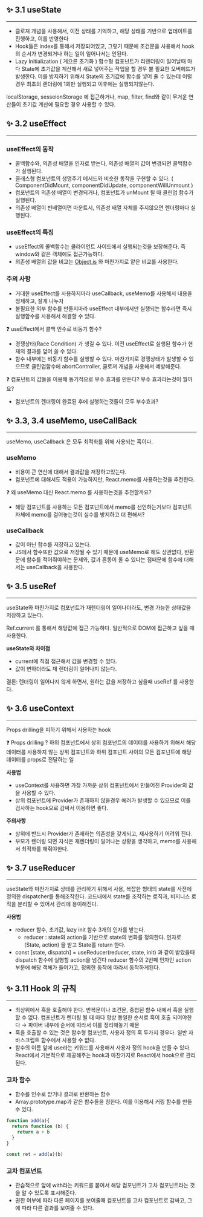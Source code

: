 ## ✨ 3.1  useState

---

- 클로져 개념을 사용해서, 이전 상태를 기억하고, 해당 상태를 기반으로 업데이트를 진행하고, 이를 반영한다
- Hook들은 index를 통해서 저장되어있고, 그렇기 때문에 조건문을 사용해서 hook의 순서가 변경되거나 하는 일이 일어나서는 안된다.
- Lazy Initialization ( 게으른 초기화 )
함수형 컴포넌트가 리렌더링이 일어날때 마다 State에 초기값을 계산해서 새로 넣어주는 작업을 할 경우 불 필요한 오버헤드가 발생한다. 이를 방지하기 위해서 State의 초기값에 함수를 넣어 줄 수 있는데 이럴 경우 최초의 렌더링에 1회만 실행되고 이후에는 실행되지않는다.

localStorage, sesseionStorage 에 접근하거나, map, filter, find와 같이 무거운 연산들이 초기값 계산에 필요할 경우 사용할 수 있다.

## ✨ 3.2  useEffect

---

### **useEffect의 동작**

- 콜백함수와, 의존성 배열을 인자로 받는다, 의존성 배열의 값이 변경되면 콜백함수가 실행된다.
- 클래스형 컴포넌트의 생명주기 메서드와 비슷한 동작을 구현할 수 있다.
( ComponentDidMount, componentDidUpdate, componentWillUnmount )
- 컴포넌트의 의존성 배열이 변경되거나, 컴포넌트가 unMount 될 때 클린업 함수가 실행된다.
- 의존성 배열이 빈배열이면 마운트시, 의존성 배열 자체를 주지않으면 렌더링마다 실행된다.

### useEffect의 특징

- useEffect의 콜백함수는 클라이언트 사이드에서 실행되는것을 보장해준다. 즉 window와 같은 객체에도 접근가능하다.
- 의존성 배열의 값을 비교는 [Object.is](http://Object.is) 와 마찬가지로 얕은 비교를 사용한다.

### 주의 사항

- 거대한 useEffect를 사용하지마라 
  useCallback, useMemo를 사용해서 내용을 정제하고, 잘게 나누자
- 불필요한 외부 함수를 만들지마라
  useEffect 내부에서만 실행되는 함수라면 즉시실행함수를 사용해서 해결할 수 있다.

❓ useEffect에서 콜백 인수로 비동기 함수?

- 경쟁상태(Race Condition) 가 생길 수 있다. 이전 useEffect로 실행된 함수가 현재의 결과를 덮어 쓸 수 있다.
- 함수 내부에는 비동기 함수를 실행할 수 있다. 마찬가지로 경쟁상태가 발생할 수 있으므로  클린업함수에 abortController, 클로져 개념을 사용해서 예방해준다.

❓ 컴포넌트의 값들을 이용해 동기적으로 부수 효과를 만든다? 부수 효과라는것이 뭘까요?

- 컴포넌트의 렌더링이 완료된 후에 실행하는것들이 모두 부수효과?

## ✨ 3.3, 3.4 useMemo, useCallBack

---

useMemo, useCallback 은 모두 최적화를 위해 사용되는 훅이다.

### useMemo

- 비용이 큰 연산에 대해서 결과값을 저장하고있는다.
- 컴포넌트에 대해서도 적용이 가능하지만, React.memo를 사용하는것을 추천한다.

❓ 왜 useMemo 대신 React.memo 를 사용하는것을 추천할까요?

- 해당 컴포넌트를 사용하는 모든 컴포넌트에서 memo를 선언하는거보다 컴포넌트 자체에 memo를 걸어놓는것이 실수를 방지하고 더 편해서?

### useCallback

- 값이 아닌 함수를 저장하고 있는다.
- JS에서 함수또한 값으로 저장될 수 있기 때문에 useMemo로 해도 상관없다, 반환문에 함수를 적어줘야하는 문제와, 값과 혼동이 올 수 있다는 점때문에 함수에 대해서는 useCallback을 사용한다.

## ✨ 3.5 useRef

---

useState와 마찬가지로 컴포넌트가 재렌더링이 일어나더라도, 변경 가능한 상태값을 저장하고 있는다.

Ref.current 를 통해서 해당값에 접근 가능하다. 일반적으로 DOM에 접근하고 싶을 때 사용한다.

**useState와 차이점** 

- current에 직접 접근해서 값을 변경할 수 있다.
- 값이 변하더라도 재 렌더링이 일어나지 않는다.

결론: 렌더링이 일어나지 않게 하면서, 원하는 값을 저장하고 싶을때 useRef 를 사용한다.

## ✨ 3.6 useContext

---

Props drilling을 피하기 위해서 사용하는 hook

❓ Props drilling ? 하위 컴포넌트에서 상위 컴포넌트의 데이터를 사용하기 위해서 해당 데이터를 사용하지 않는 상위 컴포넌트와 하위 컴포넌트 사이의 모든 컴포넌트에 해당 데이터를 props로 전달하는 일

**사용법**

- useContext를 사용하면 가장 가까운 상위 컴포넌트에서 만들어진 Provider의 값을 사용할 수  있다.
- 상위 컴포넌트에 Provider가 존재하지 않을경우 에러가 발생할 수 있으므로 이를 검사하는 hook으로 감싸서 이용하면 좋다.

**주의사항**

- 상위에 반드시 Provider가 존재하는 의존성을 갖게되고, 재사용하기 어려워 진다.
- 부모가 렌더링 되면 자식은 재렌더링이 일어나는 상황을 생각하고, memo를 사용해서 최적화를 해줘야한다.

## ✨ 3.7 useReducer

---

useState와 마찬가지로 상태를 관리하기 위해서 사용, 복잡한 형태의 state를 사전에 정의한 dispatcher를 통해조작한다. 코드내에서 state를 조작하는 로직과, 비지니스 로직을 분리할 수 있어서 관리에 용이해진다.

**사용법**

- reducer 함수, 초기값, lazy init 함수 3개의 인자를 받는다.
    - reducer : state와 action을 기반으로 state의 변화를 정의한다. 인자로 (State, action) 을 받고 State를 return 한다.
- const [state, dispatch] = useReducer(reducer, state, init) 과 같이 받았을때  dispatch 함수에 실행할 action을 넘긴다 
reducer 함수의 2번째 인자인 action 부분에 해당 객체가 들어가고, 정의한 동작에 따라서 동작하게된다.

## ✨ 3.11 Hook 의 규칙

---

- 최상위에서 훅을 호출해야 한다. 반복문이나 조건문, 중첩된 함수 내에서 훅을 실행할 수 없다. 컴포넌트가 렌더링 될 때 마다 항상 동일한 순서로 훅이 호출 되어야한다 → 파이버 내부에 순서에 따라서 이를 정리해놓기 때문
- 훅을 호출할 수 있는 것은 함수형 컴포넌트, 사용자 정의 훅 두가지 경우다. 일반 자바스크립트 함수에서 사용할 수 없다.
- 함수의 이름 앞에 use라는  키워드를 사용해서 사용자 정의 hook을 만들 수 있다. React에서 기본적으로 제공해주는 hook과 마찬가지로 React에서 hook으로 관리된다.

### 고차 함수

- 함수를 인수로 받거나 결과로 반환하는 함수
- Array.prototype.map과 같은 함수들을 칭한다. 이를 이용해서 커링 함수를 만들 수 있다.

```jsx
function add(a){
  return function (b) {
    return a + b
  }
}

const ret = add(a)(b)
```

### 고차 컴포넌트

- 관습적으로 앞에 with라는 키워드를 붙여서 해당 컴포넌트가 고차 컴포넌트라는 것을 알 수 있도록 표시해준다.
- 권한 여부에 따라 다른 페이지를 보여줄때 컴포넌트를 고차 컴포넌트로 감싸고, 그에 따라 다른 결과를 보여줄 수 있다.
